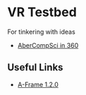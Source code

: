 # VR Testbed
For tinkering with ideas

- [AberCompSci in 360](https://lionspaws.github.io/vr-testbed/acs-360)

## Useful Links
- [A-Frame 1.2.0](https://aframe.io/docs/1.2.0/introduction/)
